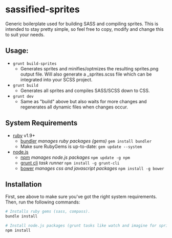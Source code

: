 # sassified-sprites
Generic boilerplate used for building SASS and compiling sprites. This is intended to stay pretty simple, so feel free to copy, modify and change this to suit your needs.



## Usage:

* `grunt build-sprites`
	* Generates sprites and minifies/optmizes the resulting sprites.png output file. Will also generate a _sprites.scss file which can be integrated into your SCSS project.
* `grunt build`
	* Generates all sprites and compiles SASS/SCSS down to CSS.
* `grunt dev`
	* Same as "build" above but also waits for more changes and regenerates all dynamic files when changes occur.


## System Requirements

* [ruby](https://www.ruby-lang.org/) v1.9+
    * [bundler](http://bundler.io/) *manages ruby packages (gems)* `gem install bundler`
    * Make sure RubyGems is up-to-date: `gem update --system`
* [node.js](http://nodejs.org/)
    * [npm](https://npmjs.org/) *manages node.js packages* `npm update -g npm`
    * [grunt cli](http://gruntjs.com/) *task runner* `npm install -g grunt-cli`
    * [bower](http://bower.io/) *manages css and javascript packages* `npm install -g bower`

## Installation

First, see above to make sure you've got the right system requirements. Then, run the following commands:

```bash
# Installs ruby gems (sass, compass).
bundle install

# Install node.js packages (grunt tasks like watch and imagine for sprites/minification)
npm install
```
